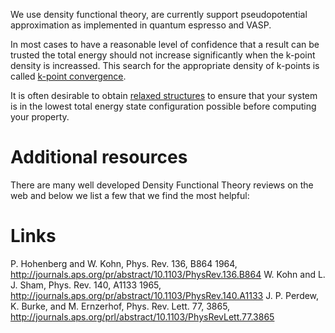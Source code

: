<!-- TODO by MH -->
<!-- TODO: add input file examples and reasons for using these parameters, link to relaxation page for relaxation examples, convergence for convergence examples -->

We use density functional theory, are currently support pseudopotential approximation as implemented in quantum espresso and VASP.

In most cases to have a reasonable level of confidence that a result can be trusted the total energy should not increase significantly when the k-point density is increassed.  This search for the appropriate density of k-points is called [k-point convergence](convergence-algorithms.md).

It is often desirable to obtain [relaxed structures](structural-relaxation.md) to ensure that your system is in the lowest total energy state configuration possible before computing your property.

# Additional resources
There are many well developed Density Functional Theory reviews on the web and below we list a few that we find the most helpful:

# Links
P. Hohenberg and W. Kohn, Phys. Rev. 136, B864 1964, http://journals.aps.org/pr/abstract/10.1103/PhysRev.136.B864
W. Kohn and L. J. Sham, Phys. Rev. 140, A1133 1965, http://journals.aps.org/pr/abstract/10.1103/PhysRev.140.A1133
J. P. Perdew, K. Burke, and M. Ernzerhof, Phys. Rev. Lett. 77, 3865, http://journals.aps.org/prl/abstract/10.1103/PhysRevLett.77.3865
